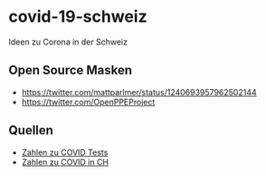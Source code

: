 # covid-19-schweiz

Ideen zu Corona in der Schweiz

## Open Source Masken

* https://twitter.com/mattparlmer/status/1240693957962502144
* https://twitter.com/OpenPPEProject

## Quellen

* [Zahlen zu COVID Tests](https://en.wikipedia.org/w/index.php?title=COVID-19_testing)
* [Zahlen zu COVID in CH](https://de.wikipedia.org/wiki/COVID-19-Pandemie_in_der_Schweiz)
